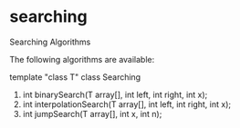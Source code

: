 # searching
Searching Algorithms

The following algorithms are available:

template "class T"
class Searching

1. int binarySearch(T array[], int left, int right, int x);
2. int interpolationSearch(T array[], int left, int right, int x);
3. int jumpSearch(T array[], int x, int n);